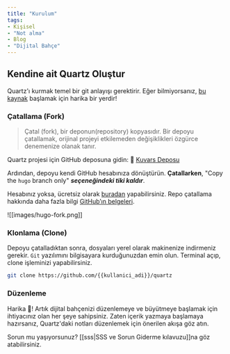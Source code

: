 ```yaml
---
title: "Kurulum"
tags:
- Kişisel
- "Not alma"
- Blog
- "Dijital Bahçe"
---
```


## Kendine ait Quartz Oluştur
Quartz'ı kurmak temel bir git anlayışı gerektirir. Eğer bilmiyorsanız, [bu kaynak](https://git-scm.com/) başlamak için harika bir yerdir!

### Çatallama (Fork)
> Çatal (fork), bir deponun(repository) kopyasıdır. Bir depoyu çatallamak, orijinal projeyi etkilemeden değişiklikleri özgürce denemenize olanak tanır.

Quartz projesi için GitHub deposuna gidin:
📁 [Kuvars Deposu](https://github.com/jackyzha0/quartz)

Ardından, depoyu kendi GitHub hesabınıza dönüştürün. **Çatallarken**, "Copy the `hugo` branch only" **_seçeneğindeki tiki kaldır_**.

Hesabınız yoksa, ücretsiz olarak [buradan](https://github.com/join) yapabilirsiniz. Repo çatallama hakkında daha fazla bilgi [GitHub’ın belgeleri](https://docs.github.com/en/get-started/quickstart/fork-a-repo).

![[images/hugo-fork.png]]

### Klonlama (Clone)
Depoyu çatalladıktan sonra, dosyaları yerel olarak makinenize indirmeniz gerekir. `Git` yazılımını bilgisayara kurduğunuzdan emin olun. Terminal açıp, clone işleminizi yapabilirsiniz.

```bash 
git clone https://github.com/{{kullanici_adi}}/quartz
```

### Düzenleme
Harika 🎊! Artık dijital bahçenizi düzenlemeye ve büyütmeye başlamak için ihtiyacınız olan her şeye sahipsiniz. Zaten içerik yazmaya başlamaya hazırsanız, Quartz'daki notları düzenlemek için önerilen akışa göz atın.

Sorun mu yaşıyorsunuz? [[sss|SSS ve Sorun Giderme kılavuzu]]na göz atabilirsiniz.
